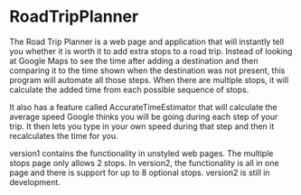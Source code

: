 RoadTripPlanner
===============

The Road Trip Planner is a web page and application that will instantly tell you whether it is worth it to add extra stops to a road trip. 
	Instead of looking at Google Maps to see the time after adding a destination and then comparing it to the time 
	shown when the destination was not present, this program will automate all those steps. When there are multiple 
	stops, it will calculate the added time from each possible sequence of stops. 

It also has a feature called AccurateTimeEstimator that will calculate the average speed Google thinks you 
	will be going during each step of your trip. It then lets you type in your own speed during that
	step and then it recalculates the time for you. 
	
version1 contains the functionality in unstyled web pages. The multiple stops page only allows 2 stops. In version2, the functionality is all 
	in one page and there is support for up to 8 optional stops. version2 is still in development. 

